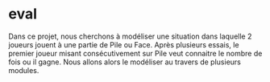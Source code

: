 # eval
Dans ce projet, nous cherchons à modéliser une situation dans laquelle 2 joueurs jouent à une partie de Pile ou Face.
Après plusieurs essais, le premier joueur misant consécutivement sur Pile veut connaitre le nombre de fois ou il gagne.
Nous allons alors le modéliser au travers de plusieurs modules.
